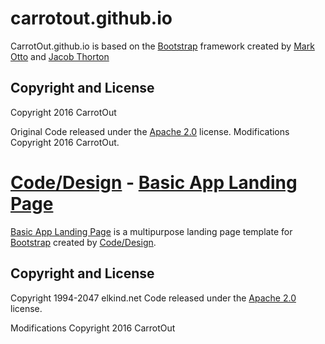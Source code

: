 # carrotout.github.io

CarrotOut.github.io is based on the [Bootstrap](http://getbootstrap.com/) framework created by [Mark Otto](https://twitter.com/mdo) and [Jacob Thorton](https://twitter.com/fat)

## Copyright and License

Copyright 2016 CarrotOut

Original Code released under the [Apache 2.0](https://github.com/elkindnet/codedesign-basic-app/blob/gh-pages/LICENSE) license.
Modifications Copyright 2016 CarrotOut.

# [Code/Design](http://http://codedesign.elkind.net/) - [Basic App Landing Page](http://codedesign.elkind.net/themes/bootstrap-theme-basic-app/)

[Basic App Landing Page](http://codedesign.elkind.net/themes/bootstrap-theme-basic-app/) is a multipurpose landing page template for [Bootstrap](http://getbootstrap.com/) created by [Code/Design](http://http://codedesign.elkind.net/).

## Copyright and License

Copyright 1994-2047 elkind.net Code released under the [Apache 2.0](https://github.com/elkindnet/codedesign-basic-app/blob/gh-pages/LICENSE) license.


Modifications Copyright 2016 CarrotOut
